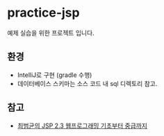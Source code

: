# practice-jsp

예제 실습을 위한 프로젝트 입니다.

## 환경

* IntelliJ로 구현 (gradle 수행)
* 데이터베이스 스키마는 소스 코드 내 sql 디렉토리 참고.

## 참고

* [최범균의 JSP 2.3 웹프로그래밍 기초부터 중급까지]

[최범균의 JSP 2.3 웹프로그래밍 기초부터 중급까지]: http://www.yes24.com/24/goods/23087975?scode=032&OzSrank=1
